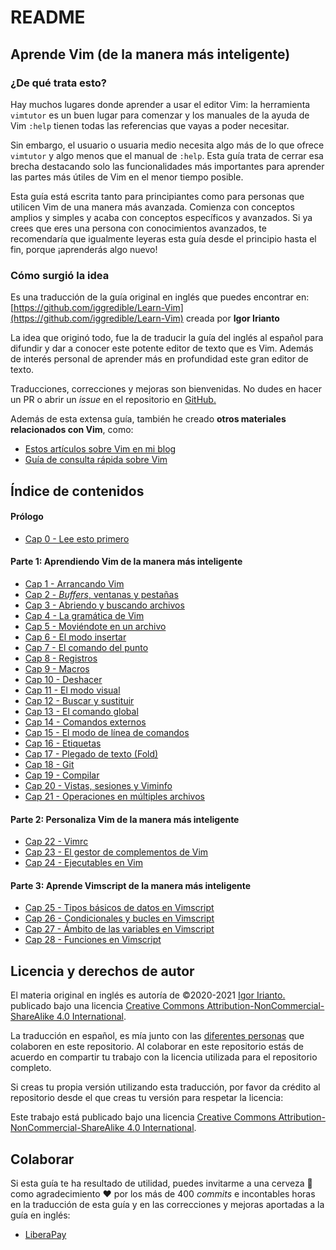 # README

## Aprende Vim \(de la manera más inteligente\)

### ¿De qué trata esto?

Hay muchos lugares donde aprender a usar el editor Vim: la herramienta `vimtutor` es un buen lugar para comenzar y los manuales de la ayuda de Vim `:help` tienen todas las referencias que vayas a poder necesitar.

Sin embargo, el usuario o usuaria medio necesita algo más de lo que ofrece `vimtutor` y algo menos que el manual de `:help`. Esta guía trata de cerrar esa brecha destacando solo las funcionalidades más importantes para aprender las partes más útiles de Vim en el menor tiempo posible.

Esta guía está escrita tanto para principiantes como para personas que utilicen Vim de una manera más avanzada. Comienza con conceptos amplios y simples y acaba con conceptos específicos y avanzados. Si ya crees que eres una persona con conocimientos avanzados, te recomendaría que igualmente leyeras esta guía desde el principio hasta el fin, porque ¡aprenderás algo nuevo!

### Cómo surgió la idea

Es una traducción de la guía original en inglés que puedes encontrar en: [https://github.com/iggredible/Learn-Vim](https://github.com/iggredible/Learn-Vim) creada por **Igor Irianto**

La idea que originó todo, fue la de traducir la guía del inglés al español para difundir y dar a conocer este potente editor de texto que es Vim. Además de interés personal de aprender más en profundidad este gran editor de texto.

Traducciones, correcciones y mejoras son bienvenidas. No dudes en hacer un PR o abrir un _issue_ en el repositorio en [GitHub.](https://github.com/victorhck/Aprende-Vim/)

Además de esta extensa guía, también he creado __otros materiales relacionados con Vim__, como:

* [Estos artículos sobre Vim en mi blog](https://victorhckinthefreeworld.com/tag/vim/)
* [Guía de consulta rápida sobre Vim](https://victorhck.gitlab.io/comandos_vim/articulos.html)

## Índice de contenidos

#### Prólogo

* [Cap 0     - Lee esto primero](cap00_lee_esto_primero.md)

#### Parte 1: Aprendiendo Vim de la manera más inteligente

* [Cap 1  - Arrancando Vim](cap01_empezando_en_vim.md)
* [Cap 2  - _Buffers_, ventanas y pestañas](cap02_buffers_ventanas_pestanas.md)
* [Cap 3  - Abriendo y buscando archivos](cap03_abriendo_y_buscando_archivos.md)
* [Cap 4  - La gramática de Vim](cap04_gramatica_vim.md)
* [Cap 5  - Moviéndote en un archivo](cap05_moviendote_en_un_archivo.md)
* [Cap 6  - El modo insertar](cap06_modo_insertar.md)
* [Cap 7  - El comando del punto](cap07_el_comando_del_punto.md)
* [Cap 8  - Registros](cap08_registros.md)
* [Cap 9  - Macros](cap09_macros.md)
* [Cap 10 - Deshacer](cap10_deshacer.md)
* [Cap 11 - El modo visual](cap11_modo_visual.md)
* [Cap 12 - Buscar y sustituir](cap12_buscar_y_sustituir.md)
* [Cap 13 - El comando global](cap13_el_comando_global.md)
* [Cap 14 - Comandos externos](cap14_comandos_externos.md)
* [Cap 15 - El modo de línea de comandos](cap15_modo_linea_comandos.md)
* [Cap 16 - Etiquetas](cap16_etiquetas.md)
* [Cap 17 - Plegado de texto (Fold)](cap17_plegado.md)
* [Cap 18 - Git](cap18_git.md)
* [Cap 19 - Compilar](cap19_compilar.md)
* [Cap 20 - Vistas, sesiones y Viminfo](cap20_vistas_sesiones_viminfo.md)
* [Cap 21 - Operaciones en múltiples archivos](cap21_operaciones_múltiples_archivos.md)

#### Parte 2: Personaliza Vim de la manera más inteligente

* [Cap 22 - Vimrc](cap22_vimrc.md)
* [Cap 23 - El gestor de complementos de Vim](cap23_paquetes_vim.md)
* [Cap 24 - Ejecutables en Vim](cap24_ejecutables_vim.md)

#### Parte 3: Aprende Vimscript de la manera más inteligente

* [Cap 25 - Tipos básicos de datos en Vimscript](cap25_tipos_basicos_datos_en_vimscript.md)
* [Cap 26 - Condicionales y bucles en Vimscript](cap26_condicionales_y_bucles_vimscript.md)
* [Cap 27 - Ámbito de las variables en Vimscript](cap27_ambito_variables_vimscript.md)
* [Cap 28 - Funciones en Vimscript](cap28_funciones_vimscript.md)

## Licencia y derechos de autor

El materia original en inglés es autoría de ©2020-2021 [Igor Irianto.](https://github.com/iggredible/Learn-Vim) publicado bajo una licencia [Creative Commons Attribution-NonCommercial-ShareAlike 4.0 International](http://creativecommons.org/licenses/by-nc-sa/4.0/).

La traducción en español, es mía junto con las [diferentes personas](https://github.com/victorhck/learn-Vim-es/graphs/contributors) que colaboren en este repositorio. Al colaborar en este repositorio estás de acuerdo en compartir tu trabajo con la licencia utilizada para el repositorio completo.

Si creas tu propia versión utilizando esta traducción, por favor da crédito al repositorio desde el que creas tu versión para respetar la licencia:

Este trabajo está publicado bajo una licencia [Creative Commons Attribution-NonCommercial-ShareAlike 4.0 International](http://creativecommons.org/licenses/by-nc-sa/4.0/).

## Colaborar

Si esta guía te ha resultado de utilidad, puedes invitarme a una cerveza 🍺 como agradecimiento ❤️ por los más de 400 _commits_ e incontables horas en la traducción de esta guía y en las correcciones y mejoras aportadas a la guía en inglés:

* [LiberaPay](https://liberapay.com/victorhck)
